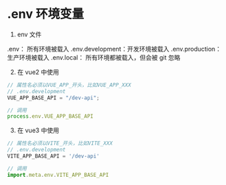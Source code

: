 # .env 环境变量

1. env 文件

.env： 所有环境被载入
.env.development：开发环境被载入
.env.production： 生产环境被载入
.env.local： 所有环境都被载入，但会被 git 忽略

2. 在 vue2 中使用

```js
// 属性名必须以VUE_APP_开头，比如VUE_APP_XXX
// .env.development
VUE_APP_BASE_API = "/dev-api";

// 调用
process.env.VUE_APP_BASE_API
```

3. 在 vue3 中使用

```js
// 属性名必须以VITE_开头，比如VITE_XXX
// .env.development
VITE_APP_BASE_API = '/dev-api'

// 调用
import.meta.env.VITE_APP_BASE_API
```

